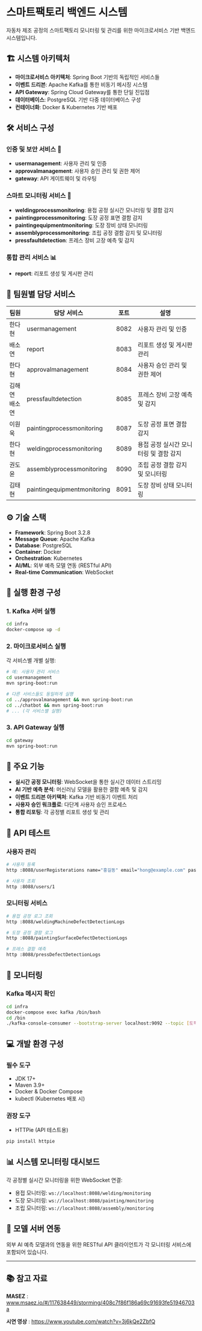 # 스마트팩토리 백엔드 시스템

자동차 제조 공정의 스마트팩토리 모니터링 및 관리를 위한 마이크로서비스 기반 백엔드 시스템입니다.

## 🏗️ 시스템 아키텍처

- **마이크로서비스 아키텍처**: Spring Boot 기반의 독립적인 서비스들
- **이벤트 드리븐**: Apache Kafka를 통한 비동기 메시징 시스템
- **API Gateway**: Spring Cloud Gateway를 통한 단일 진입점
- **데이터베이스**: PostgreSQL 기반 다중 데이터베이스 구성
- **컨테이너화**: Docker & Kubernetes 기반 배포

## 🛠️ 서비스 구성

### 인증 및 보안 서비스 🔐
- **usermanagement**: 사용자 관리 및 인증
- **approvalmanagement**: 사용자 승인 관리 및 권한 제어
- **gateway**: API 게이트웨이 및 라우팅

### 스마트 모니터링 서비스 📡
- **weldingprocessmonitoring**: 용접 공정 실시간 모니터링 및 결함 감지
- **paintingprocessmonitoring**: 도장 공정 표면 결함 감지
- **paintingequipmentmonitoring**: 도장 장비 상태 모니터링
- **assemblyprocessmonitoring**: 조립 공정 결함 감지 및 모니터링
- **pressfaultdetection**: 프레스 장비 고장 예측 및 감지

### 통합 관리 서비스 📊
- **report**: 리포트 생성 및 게시판 관리


## 👥 팀원별 담당 서비스

| 팀원 | 담당 서비스 | 포트 | 설명 |
|------|-------------|------|------|
| 한다현 | usermanagement | 8082 | 사용자 관리 및 인증 |
| 배소연 | report | 8083 | 리포트 생성 및 게시판 관리 |
| 한다현 | approvalmanagement | 8084 | 사용자 승인 관리 및 권한 제어 |
| 김해연<br>배소연 | pressfaultdetection | 8085 | 프레스 장비 고장 예측 및 감지 |
| 이원욱 | paintingprocessmonitoring | 8087 | 도장 공정 표면 결함 감지 |
| 한다현 | weldingprocessmonitoring | 8089 | 용접 공정 실시간 모니터링 및 결함 감지 |
| 권도윤 | assemblyprocessmonitoring | 8090 | 조립 공정 결함 감지 및 모니터링 |
| 김태현 | paintingequipmentmonitoring | 8091 | 도장 장비 상태 모니터링 |


## ⚙️ 기술 스택

- **Framework**: Spring Boot 3.2.8
- **Message Queue**: Apache Kafka
- **Database**: PostgreSQL
- **Container**: Docker
- **Orchestration**: Kubernetes
- **AI/ML**: 외부 예측 모델 연동 (RESTful API)
- **Real-time Communication**: WebSocket

## 🚀 실행 환경 구성

### 1. Kafka 서버 실행
```bash
cd infra
docker-compose up -d
```

### 2. 마이크로서비스 실행
각 서비스별 개별 실행:
```bash
# 예: 사용자 관리 서비스
cd usermanagement
mvn spring-boot:run

# 다른 서비스들도 동일하게 실행
cd ../approvalmanagement && mvn spring-boot:run
cd ../chatbot && mvn spring-boot:run
# ... (각 서비스별 실행)
```

### 3. API Gateway 실행
```bash
cd gateway
mvn spring-boot:run
```

## 🔑 주요 기능

- **실시간 공정 모니터링**: WebSocket을 통한 실시간 데이터 스트리밍
- **AI 기반 예측 분석**: 머신러닝 모델을 활용한 결함 예측 및 감지
- **이벤트 드리븐 아키텍처**: Kafka 기반 비동기 이벤트 처리
- **사용자 승인 워크플로**: 다단계 사용자 승인 프로세스
- **통합 리포팅**: 각 공정별 리포트 생성 및 관리

## 🧪 API 테스트

### 사용자 관리
```bash
# 사용자 등록
http :8088/userRegisterations name="홍길동" email="hong@example.com" password="password123" department="제조부"

# 사용자 조회
http :8088/users/1
```

### 모니터링 서비스
```bash
# 용접 공정 로그 조회
http :8088/weldingMachineDefectDetectionLogs

# 도장 공정 결함 로그
http :8088/paintingSurfaceDefectDetectionLogs

# 프레스 결함 예측
http :8088/pressDefectDetectionLogs
```

## 📡 모니터링

### Kafka 메시지 확인
```bash
cd infra
docker-compose exec kafka /bin/bash
cd /bin
./kafka-console-consumer --bootstrap-server localhost:9092 --topic [토픽명]
```

## 💻 개발 환경 구성

### 필수 도구
- JDK 17+
- Maven 3.9+
- Docker & Docker Compose
- kubectl (Kubernetes 배포 시)

### 권장 도구
- HTTPie (API 테스트용)
```bash
pip install httpie
```

## 📊 시스템 모니터링 대시보드

각 공정별 실시간 모니터링을 위한 WebSocket 연결:
- 용접 모니터링: `ws://localhost:8088/welding/monitoring`
- 도장 모니터링: `ws://localhost:8088/painting/monitoring`
- 조립 모니터링: `ws://localhost:8088/assembly/monitoring`

## 🔗 모델 서버 연동

외부 AI 예측 모델과의 연동을 위한 RESTful API 클라이언트가 각 모니터링 서비스에 포함되어 있습니다.

---

## 📚 참고 자료

**MASEZ** : www.msaez.io/#/117638449/storming/408c7f86f186a69c91693fe51946703a

**시연 영상** : https://www.youtube.com/watch?v=3j6kQe2ZbfQ

